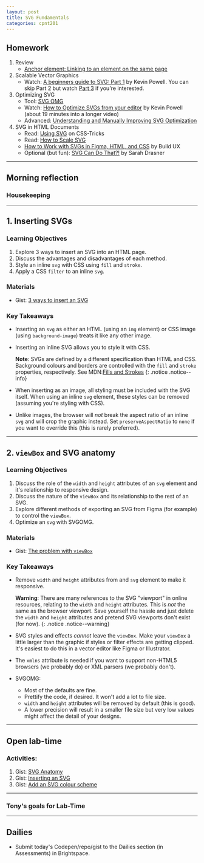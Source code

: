 ```yaml
---
layout: post
title: SVG Fundamentals
categories: cpnt201
---
```


## Homework
1. Review
    - [Anchor element: Linking to an element on the same page](https://developer.mozilla.org/en-US/docs/Web/HTML/Element/a#Linking_to_an_element_on_the_same_page)
2. Scalable Vector Graphics
    - Watch: [A beginners guide to SVG: Part 1](https://youtu.be/ZJSCl6XEdP8) by Kevin Powell. You can skip Part 2 but watch [Part 3](https://youtu.be/TBYJ2V1jAlA) if you're interested.
3. Optimizing SVG
    - Tool: [SVG OMG](https://jakearchibald.github.io/svgomg/)
    - Watch: [How to Optimize SVGs from your editor](https://youtu.be/cWh0de8IhX4?t=1184) by Kevin Powell (about 19 minutes into a longer video)
    - Advanced: [Understanding and Manually Improving SVG Optimization](https://css-tricks.com/understanding-and-manually-improving-svg-optimization/)
3. SVG in HTML Documents
    - Read: [Using SVG](https://css-tricks.com/using-svg/) on CSS-Tricks
    - Read: [How to Scale SVG](https://css-tricks.com/scale-svg/)
    - [How to Work with SVGs in Figma, HTML, and CSS](https://youtu.be/R0oz8DsxeYU) by Build UX
    - Optional (but fun): [SVG Can Do That?!](https://youtu.be/ADXX4fmWHbo) by Sarah Drasner   

---

## Morning reflection
### Housekeeping

---

## 1. Inserting SVGs
### Learning Objectives
1. Explore 3 ways to insert an SVG into an HTML page.
2. Discuss the advantages and disadvantages of each method.
3. Style an inline `svg` with CSS using `fill` and `stroke`.
4. Apply a CSS `filter` to an inline `svg`.

### Materials
- Gist: [3 ways to insert an SVG](https://gist.github.com/acidtone/90c99bbd1825f591586d05e5419d711f)

### Key Takeaways
- Inserting an `svg` as either an HTML (using an `img` element) or CSS image (using `background-image`) treats it like any other image.
- Inserting an inline SVG allows you to style it with CSS.

    **Note**: SVGs are defined by a different specification than HTML and CSS. Background colours and borders are controlled with the `fill` and `stroke` properties, respectively. See MDN:[Fills and Strokes](https://developer.mozilla.org/en-US/docs/Web/SVG/Tutorial/Fills_and_Strokes)
    {: .notice .notice--info}

- When inserting as an image, all styling must be included with the SVG itself. When using an inline `svg` element, these styles can be removed (assuming you're styling with CSS).
- Unlike images, the browser will _not_ break the aspect ratio of an inline `svg` and will crop the graphic instead. Set `preserveAspectRatio` to `none` if you want to override this (this is rarely preferred).

---

## 2. `viewBox` and SVG anatomy
### Learning Objectives
1. Discuss the role of the `width` and `height` attributes of an `svg` element and it's relationship to responsive design.
2. Discuss the nature of the `viewBox` and its relationship to the rest of an SVG.
3. Explore different methods of exporting an SVG from Figma (for example) to control the `viewBox`.
4. Optimize an `svg` with SVGOMG.

### Materials
- Gist: [The problem with `viewBox`](https://gist.github.com/acidtone/1180c12d207234f9a053eedda981ddf9)

### Key Takeaways
- Remove `width` and `height` attributes from and `svg` element to make it responsive.

  **Warning**: There are many references to the SVG "viewport" in online resources, relating to the `width` and `height` attributes. This is _not_ the same as the browser viewport. Save yourself the hassle and just delete the `width` and `height` attributes and pretend SVG viewports don't exist (for now). 
  {: .notice .notice--warning}

- SVG styles and effects _cannot_ leave the `viewBox`. Make your `viewBox` a little larger than the graphic if styles or filter effects are getting clipped. It's easiest to do this in a vector editor like Figma or Illustrator.
- The `xmlns` attribute is needed if you want to support non-HTML5 browsers (we probably do) or XML parsers (we probably don't).
- SVGOMG: 
  - Most of the defaults are fine.
  - Prettify the code, if desired. It won't add a lot to file size.
  - `width` and `height` attributes will be removed by default (this is good).
  - A lower precision will result in a smaller file size but very low values might affect the detail of your designs.

---

## Open lab-time
### Activities:
1. Gist: [SVG Anatomy](https://gist.github.com/acidtone/7dc749f62b43bc777859ca52cde2b791)
2. Gist: [Inserting an SVG](https://gist.github.com/acidtone/008a53588ab361a0ccc2fc89ff2439eb)
3. Gist: [Add an SVG colour scheme](https://gist.github.com/acidtone/118f11cd417a7b20fb4f6976f36767a1)

---

### Tony's goals for Lab-Time

---

## Dailies
- Submit today's Codepen/repo/gist to the Dailies section (in Assessments) in Brightspace.